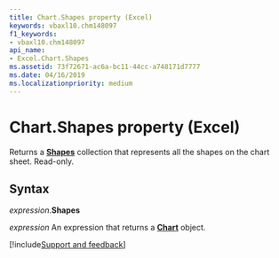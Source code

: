 ```yaml
---
title: Chart.Shapes property (Excel)
keywords: vbaxl10.chm148097
f1_keywords:
- vbaxl10.chm148097
api_name:
- Excel.Chart.Shapes
ms.assetid: 73f72671-ac6a-bc11-44cc-a748171d7777
ms.date: 04/16/2019
ms.localizationpriority: medium
---
```



# Chart.Shapes property (Excel)

Returns a **[Shapes](Excel.Shapes.md)** collection that represents all the shapes on the chart sheet. Read-only.


## Syntax

_expression_.**Shapes**

_expression_ An expression that returns a **[Chart](Excel.Chart(object).md)** object.




[!include[Support and feedback](~/includes/feedback-boilerplate.md)]